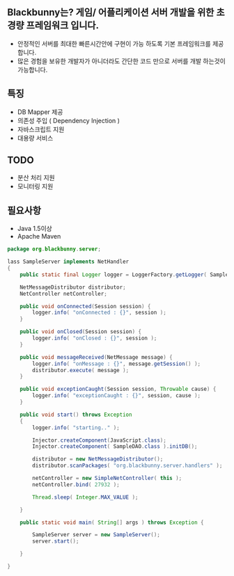 ## Blackbunny는? 게임/ 어플리케이션 서버 개발을 위한 초경량 프레임워크 입니다.

* 안정적인 서버를 최대한 빠른시간안에 구현이 가능 하도록 기본 프레임워크를 제공 합니다.
* 많은 경험을 보유한 개발자가 아니더라도 간단한 코드 만으로 서버를 개발 하는것이 가능합니다.


## 특징
* DB Mapper 제공
* 의존성 주입 ( Dependency Injection )
* 자바스크립트 지원
* 대용량 서비스

## TODO
* 분산 처리 지원
* 모니터링 지원

## 필요사항
+ Java 1.5이상
+ Apache Maven


```java
package org.blackbunny.server;

lass SampleServer implements NetHandler
{
    public static final Logger logger = LoggerFactory.getLogger( SampleServer.class );

    NetMessageDistributor distributor;
    NetController netController;

    public void onConnected(Session session) {
        logger.info( "onConnected : {}", session );
    }

    public void onClosed(Session session) {
        logger.info( "onClosed : {}", session );
    }

    public void messageReceived(NetMessage message) {
        logger.info( "onMessage : {}", message.getSession() );
        distributor.execute( message );
    }

    public void exceptionCaught(Session session, Throwable cause) {
        logger.info( "exceptionCaught : {}", session, cause );
    }

    public void start() throws Exception
    {
        logger.info( "starting.." );

        Injector.createComponent(JavaScript.class);
        Injector.createComponent( SampleDAO.class ).initDB();

        distributor = new NetMessageDistributor();
        distributor.scanPackages( "org.blackbunny.server.handlers" );

        netController = new SimpleNetController( this );
        netController.bind( 27932 );

        Thread.sleep( Integer.MAX_VALUE );

    }

    public static void main( String[] args ) throws Exception {

        SampleServer server = new SampleServer();
        server.start();

    }

}
```
